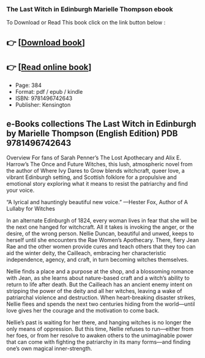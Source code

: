 ### The Last Witch in Edinburgh Marielle Thompson ebook

To Download or Read This book click on the link button below :

## 👉  [**[Download book](http://filesbooks.info/download.php?group=book&from=github.com&id=717396&lnk=1063 "Download book")**]

## 👉  [**[Read online book](http://filesbooks.info/download.php?group=book&from=github.com&id=717396&lnk=1063 "Read online book")**]


* Page: 384
* Format: pdf / epub / kindle
* ISBN: 9781496742643
* Publisher: Kensington



## e-Books collections The Last Witch in Edinburgh by Marielle Thompson (English Edition) PDB 9781496742643


Overview
For fans of Sarah Penner’s The Lost Apothecary and Alix E. Harrow’s The Once and Future Witches, this lush, atmospheric novel from the author of Where Ivy Dares to Grow blends witchcraft, queer love, a vibrant Edinburgh setting, and Scottish folklore for a propulsive and emotional story exploring what it means to resist the patriarchy and find your voice.
 
 “A lyrical and hauntingly beautiful new voice.” —Hester Fox, Author of A Lullaby for Witches
 
 In an alternate Edinburgh of 1824, every woman lives in fear that she will be the next one hanged for witchcraft. All it takes is invoking the anger, or the desire, of the wrong person. Nellie Duncan, beautiful and unwed, keeps to herself until she encounters the Rae Women’s Apothecary. There, fiery Jean Rae and the other women provide cures and teach others that they too can aid the winter deity, the Cailleach, embracing her characteristic independence, agency, and craft, in turn becoming witches themselves.
 
 Nellie finds a place and a purpose at the shop, and a blossoming romance with Jean, as she learns about nature-based craft and a witch’s ability to return to life after death. But the Cailleach has an ancient enemy intent on stripping the power of the deity and all her witches, leaving a wake of patriarchal violence and destruction. When heart-breaking disaster strikes, Nellie flees and spends the next two centuries hiding from the world—until love gives her the courage and the motivation to come back.
 
 Nellie’s past is waiting for her there, and hanging witches is no longer the only means of oppression. But this time, Nellie refuses to run—either from her foes, or from her resolve to awaken others to the unimaginable power that can come with fighting the patriarchy in its many forms—and finding one’s own magical inner-strength.




